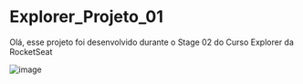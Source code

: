 # Explorer_Projeto_01

Olá, esse projeto foi desenvolvido durante o Stage 02 do Curso Explorer da RocketSeat

![image](https://github.com/Paulobritto34/Explorer_Projeto_01/assets/98286250/9cd93ed6-b8da-4ba4-a7fb-1769d0bd3e72)
